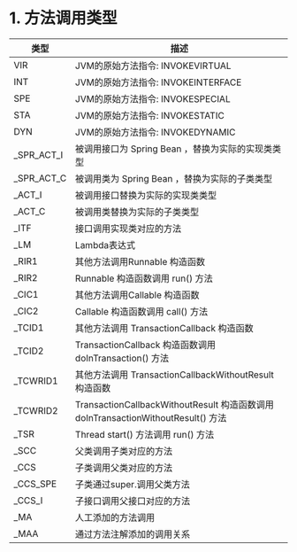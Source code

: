 # 1. 方法调用类型

|类型|描述|
|---|---|
|VIR|JVM的原始方法指令: INVOKEVIRTUAL|
|INT|JVM的原始方法指令: INVOKEINTERFACE|
|SPE|JVM的原始方法指令: INVOKESPECIAL|
|STA|JVM的原始方法指令: INVOKESTATIC|
|DYN|JVM的原始方法指令: INVOKEDYNAMIC|
|_SPR_ACT_I|被调用接口为 Spring Bean ，替换为实际的实现类类型|
|_SPR_ACT_C|被调用类为 Spring Bean ，替换为实际的子类类型|
|_ACT_I|被调用接口替换为实际的实现类类型|
|_ACT_C|被调用类替换为实际的子类类型|
|_ITF|接口调用实现类对应的方法|
|_LM|Lambda表达式|
|_RIR1|其他方法调用Runnable 构造函数|
|_RIR2|Runnable 构造函数调用 run() 方法|
|_CIC1|其他方法调用Callable 构造函数|
|_CIC2|Callable 构造函数调用 call() 方法|
|_TCID1|其他方法调用 TransactionCallback 构造函数|
|_TCID2|TransactionCallback 构造函数调用 doInTransaction() 方法|
|_TCWRID1|其他方法调用 TransactionCallbackWithoutResult 构造函数|
|_TCWRID2|TransactionCallbackWithoutResult 构造函数调用 doInTransactionWithoutResult() 方法|
|_TSR|Thread start() 方法调用 run() 方法|
|_SCC|父类调用子类对应的方法|
|_CCS|子类调用父类对应的方法|
|_CCS_SPE|子类通过super.调用父类方法|
|_CCS_I|子接口调用父接口对应的方法|
|_MA|人工添加的方法调用|
|_MAA|通过方法注解添加的调用关系|
